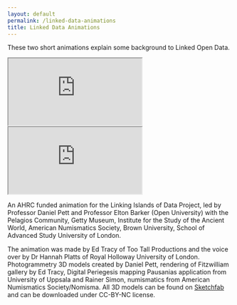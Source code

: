 ```yaml
---
layout: default
permalink: /linked-data-animations
title: Linked Data Animations
---
```


These two short animations explain some background to Linked Open Data.

<div class="embed-responsive embed-responsive-16by9 my-2">
  <iframe class="embed-responsive-item" src="https://www.youtube.com/embed/mMR6JQ1M6qE" allow="accelerometer; autoplay; clipboard-write; encrypted-media; gyroscope; picture-in-picture" allowfullscreen></iframe>
</div>

<div class="embed-responsive embed-responsive-16by9 my-2">
  <iframe class="embed-responsive-item" src="https://www.youtube.com/embed/0m79yDb4AzE" allow="accelerometer; autoplay; clipboard-write; encrypted-media; gyroscope; picture-in-picture" allowfullscreen></iframe>
</div>

An AHRC funded animation for the Linking Islands of Data Project, led by Professor Daniel Pett and Professor Elton Barker 
(Open University) with the Pelagios Community, Getty Museum, Institute for the Study of the Ancient World, 
American Numismatics Society, Brown University, School of Advanced Study University of London. 

The animation was made by Ed Tracy of Too Tall Productions and the voice over by Dr Hannah Platts of Royal 
Holloway University of London. Photogrammetry 3D models created by Daniel Pett, rendering of Fitzwilliam 
gallery by Ed Tracy, Digital Periegesis mapping Pausanias application from University of Uppsala and Rainer Simon,
numismatics from American Numismatics Society/Nomisma. All 3D models can be found on [Sketchfab](https://sketchfab.com/fitzwilliammuseum/collections/gallery-21)
and can be downloaded under CC-BY-NC license.

